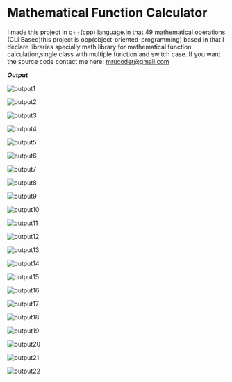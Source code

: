 # Mathematical Function Calculator 
  I made this project in c++(cpp) language.In that 49 mathematical operations (CLI Based)this project is oop(object-oriented-programming) based in that I declare libraries specially math library for mathematical function calculation,single class with multiple function and switch case. 
  If you want the source code contact me here: mrucoder@gmail.com


***Output***

![output1](https://user-images.githubusercontent.com/101034581/159174190-6a364dbe-6bb8-437b-96b0-346fc04162d3.png)


![output2](https://user-images.githubusercontent.com/101034581/159174261-62288317-7f8b-4ea7-a2b6-b4a36ea81bbd.png)


![output3](https://user-images.githubusercontent.com/101034581/159174268-f7d5a6f4-d28b-4d3a-b369-11d56876c5a8.png)


![output4](https://user-images.githubusercontent.com/101034581/159174273-ae11631a-b255-48ba-96d7-9abb5bfadd23.png)

![output5](https://user-images.githubusercontent.com/101034581/159174279-ce71af09-3408-4125-a8d0-97841c143d45.png)


![output6](https://user-images.githubusercontent.com/101034581/159174293-29d3bfbf-c233-45e5-90d2-5c1ead3c5482.png)


![output7](https://user-images.githubusercontent.com/101034581/159174300-fe2e5f34-15da-408e-a831-ef6e62d6ca51.png)


![output8](https://user-images.githubusercontent.com/101034581/159174307-e26af20c-bd68-4e02-b27c-b115c007da18.png)


![output9](https://user-images.githubusercontent.com/101034581/159174329-b70eefcf-1766-48b4-bee1-19dcfaa73c87.png)

![output10](https://user-images.githubusercontent.com/101034581/159174343-c8531600-d615-4cb1-9fa4-7ab6f18e244f.png)


![output11](https://user-images.githubusercontent.com/101034581/159174352-cbd8990d-050f-4574-b418-86c755c23422.png)


![output12](https://user-images.githubusercontent.com/101034581/159174357-db4510dd-0796-4c31-bf3d-c94f5f2809d9.png)


![output13](https://user-images.githubusercontent.com/101034581/159174362-37cb6228-35d4-40e0-a5ad-6fab3f70e54f.png)


![output14](https://user-images.githubusercontent.com/101034581/159174376-a34d923c-b3e6-4f6a-8cbe-22049847b2b0.png)


![output15](https://user-images.githubusercontent.com/101034581/159174381-08502009-466c-47c1-9e2e-fb3e4037cd72.png)


![output16](https://user-images.githubusercontent.com/101034581/159174390-c2317045-9e9f-4347-8591-a643345ea79b.png)


![output17](https://user-images.githubusercontent.com/101034581/159174395-efd8025c-4dc9-47ed-821c-f8e0ab2525ce.png)


![output18](https://user-images.githubusercontent.com/101034581/159174402-4eb22825-befd-400c-bde3-b73b6935db42.png)


![output19](https://user-images.githubusercontent.com/101034581/159174410-29979f8c-9288-47eb-941d-d066400a8e04.png)


![output20](https://user-images.githubusercontent.com/101034581/159174417-e1436946-c53a-47b6-a091-7ea0f1725263.png)


![output21](https://user-images.githubusercontent.com/101034581/159174421-4c1b9d62-dd15-4ce9-8166-17fc753bb73a.png)


![output22](https://user-images.githubusercontent.com/101034581/159174430-5f11ee44-8aef-44ed-9054-ae1a15cba795.png)
